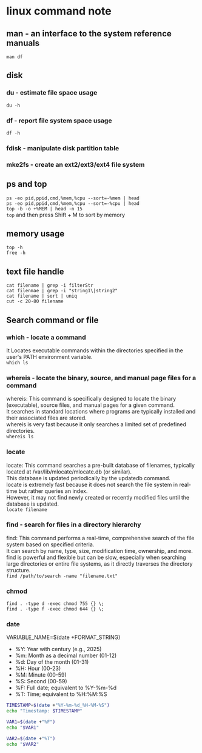 # linux command note

## man - an interface to the system reference manuals

`man df`

## disk

### du - estimate file space usage

`du -h`

### df - report file system space usage

`df -h`

### fdisk - manipulate disk partition table

### mke2fs - create an ext2/ext3/ext4 file system

## ps and top

`ps -eo pid,ppid,cmd,%mem,%cpu --sort=-%mem | head`  
`ps -eo pid,ppid,cmd,%mem,%cpu --sort=-%cpu | head`  
`top -b -o +%MEM | head -n 15`  
`top` and then press Shift + M to sort by memory

## memory usage

`top -h`  
`free -h`

## text file handle

`cat filename | grep -i filterStr`  
`cat filenmae | grep -i "string1\|string2"`  
`cat filename | sort | uniq`  
`cut -c 20-80 filename`

## Search command or file

### which - locate a command

It Locates executable commands within the directories specified in the user's PATH environment variable.  
`which ls`

### whereis - locate the binary, source, and manual page files for a command

whereis: This command is specifically designed to locate the binary (executable), source files, and manual pages for a given command.  
It searches in standard locations where programs are typically installed and their associated files are stored.  
whereis is very fast because it only searches a limited set of predefined directories.  
`whereis ls`

### locate

locate: This command searches a pre-built database of filenames, typically located at /var/lib/mlocate/mlocate.db (or similar).  
This database is updated periodically by the updatedb command.  
locate is extremely fast because it does not search the file system in real-time but rather queries an index.  
However, it may not find newly created or recently modified files until the database is updated.  
`locate filename`

### find - search for files in a directory hierarchy

find: This command performs a real-time, comprehensive search of the file system based on specified criteria.  
It can search by name, type, size, modification time, ownership, and more.  
find is powerful and flexible but can be slow, especially when searching large directories or entire file systems, as it directly traverses the directory structure.  
`find /path/to/search -name "filename.txt"`

### chmod

`find . -type d -exec chmod 755 {} \;`  
`find . -type f -exec chmod 644 {} \;`

### date

VARIABLE_NAME=$(date +FORMAT_STRING)

+ %Y: Year with century (e.g., 2025)
+ %m: Month as a decimal number (01-12)
+ %d: Day of the month (01-31)
+ %H: Hour (00-23)
+ %M: Minute (00-59)
+ %S: Second (00-59)
+ %F: Full date; equivalent to %Y-%m-%d
+ %T: Time; equivalent to %H:%M:%S

```bash
TIMESTAMP=$(date +"%Y-%m-%d_%H-%M-%S")
echo "Timestamp: $TIMESTAMP"

VAR1=$(date +"%F")
echo "$VAR1"

VAR2=$(date +"%T")
echo "$VAR2"
```
